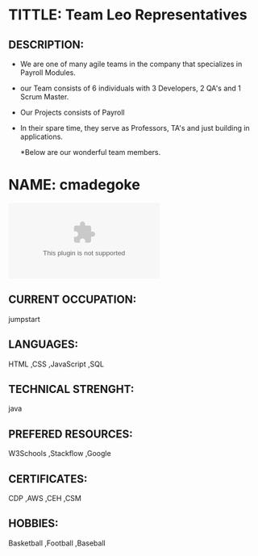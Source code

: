 
# TITTLE: Team Leo Representatives
 
## DESCRIPTION:
* We are one of many agile teams in the company that specializes in Payroll Modules.
* our Team consists of 6 individuals with 3 Developers, 2 QA's and 1 Scrum Master.
* Our Projects consists of Payroll 
* In their spare time, they serve as Professors, TA's and just building in applications.

  *Below are our wonderful team members.

# NAME: cmadegoke

![Profile Pic]("https://avatars1.githubusercontent.com)


## CURRENT OCCUPATION:
jumpstart

## LANGUAGES:
HTML
,CSS
,JavaScript
,SQL


## TECHNICAL STRENGHT:
java

## PREFERED RESOURCES:
W3Schools
,Stackflow
,Google


## CERTIFICATES:
CDP
,AWS
,CEH
,CSM

  
## HOBBIES:
Basketball
,Football
,Baseball

 